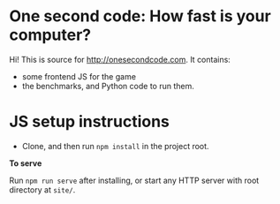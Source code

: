 # One second code: How fast is your computer?

Hi! This is source for http://onesecondcode.com. It contains:

* some frontend JS for the game
* the benchmarks, and Python code to run them.

# JS setup instructions

* Clone, and then run `npm install` in the project root.

**To serve**

Run `npm run serve` after installing, or start any HTTP server with root
directory at `site/`.

